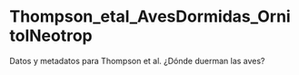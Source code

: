 # Thompson_etal_AvesDormidas_OrnitolNeotrop
Datos y metadatos para Thompson et al. ¿Dónde duerman las aves? 
